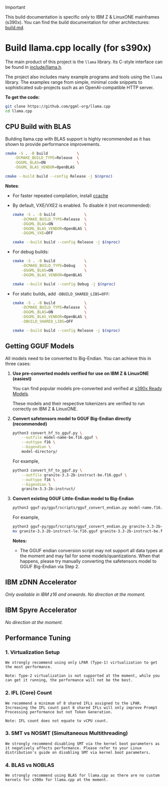 > [!IMPORTANT]
> This build documentation is specific only to IBM Z & LinuxONE mainframes (s390x). You can find the build documentation for other architectures: [build.md](build.md).

# Build llama.cpp locally (for s390x)

The main product of this project is the `llama` library. Its C-style interface can be found in [include/llama.h](../include/llama.h).

The project also includes many example programs and tools using the `llama` library. The examples range from simple, minimal code snippets to sophisticated sub-projects such as an OpenAI-compatible HTTP server.

**To get the code:**

```bash
git clone https://github.com/ggml-org/llama.cpp
cd llama.cpp
```

## CPU Build with BLAS

Building llama.cpp with BLAS support is highly recommended as it has shown to provide performance improvements.

```bash
cmake -S . -B build             \
    -DCMAKE_BUILD_TYPE=Release  \
    -DGGML_BLAS=ON              \
    -DGGML_BLAS_VENDOR=OpenBLAS

cmake --build build --config Release -j $(nproc)
```

**Notes**:
- For faster repeated compilation, install [ccache](https://ccache.dev/)
- By default, VXE/VXE2 is enabled. To disable it (not recommended):

    ```bash
    cmake -S . -B build             \
        -DCMAKE_BUILD_TYPE=Release  \
        -DGGML_BLAS=ON              \
        -DGGML_BLAS_VENDOR=OpenBLAS \
        -DGGML_VXE=OFF
    
    cmake --build build --config Release -j $(nproc)
    ```

- For debug builds:

    ```bash
    cmake -S . -B build             \
        -DCMAKE_BUILD_TYPE=Debug    \
        -DGGML_BLAS=ON              \
        -DGGML_BLAS_VENDOR=OpenBLAS

    cmake --build build --config Debug -j $(nproc)
    ```

- For static builds, add `-DBUILD_SHARED_LIBS=OFF`:

    ```bash
    cmake -S . -B build             \
        -DCMAKE_BUILD_TYPE=Release  \
        -DGGML_BLAS=ON              \
        -DGGML_BLAS_VENDOR=OpenBLAS \
        -DBUILD_SHARED_LIBS=OFF

    cmake --build build --config Release -j $(nproc)
    ```

## Getting GGUF Models

All models need to be converted to Big-Endian. You can achieve this in three cases:

1. **Use pre-converted models verified for use on IBM Z & LinuxONE (easiest)**

    You can find popular models pre-converted and verified at [s390x Ready Models](hf.co/collections/taronaeo/s390x-ready-models-672765393af438d0ccb72a08).

    These models and their respective tokenizers are verified to run correctly on IBM Z & LinuxONE.

2. **Convert safetensors model to GGUF Big-Endian directly (recommended)**

    ```bash
    python3 convert_hf_to_gguf.py \
        --outfile model-name-be.f16.gguf \
        --outtype f16 \
        --bigendian \
        model-directory/
    ```

    For example,
    
    ```bash
    python3 convert_hf_to_gguf.py \
        --outfile granite-3.3-2b-instruct-be.f16.gguf \
        --outtype f16 \
        --bigendian \
        granite-3.3-2b-instruct/
    ```

3. **Convert existing GGUF Little-Endian model to Big-Endian**

    ```bash
    python3 gguf-py/gguf/scripts/gguf_convert_endian.py model-name.f16.gguf BIG
    ```
    
    For example,
    ```bash
    python3 gguf-py/gguf/scripts/gguf_convert_endian.py granite-3.3-2b-instruct-le.f16.gguf BIG
    mv granite-3.3-2b-instruct-le.f16.gguf granite-3.3-2b-instruct-be.f16.gguf
    ```
    
    **Notes:**
    - The GGUF endian conversion script may not support all data types at the moment and may fail for some models/quantizations. When that happens, please try manually converting the safetensors model to GGUF Big-Endian via Step 2.

## IBM zDNN Accelerator

*Only available in IBM z16 and onwards. No direction at the moment.*

## IBM Spyre Accelerator

*No direction at the moment.*

## Performance Tuning

### 1. Virtualization Setup

    We strongly recommend using only LPAR (Type-1) virtualization to get the most performance.
    
    Note: Type-2 virtualization is not supported at the moment, while you can get it running, the performance will not be the best.

### 2. IFL (Core) Count

    We recommend a minimum of 8 shared IFLs assigned to the LPAR. Increasing the IFL count past 8 shared IFLs will only improve Prompt Processing performance but not Token Generation.
    
    Note: IFL count does not equate to vCPU count.

### 3. SMT vs NOSMT (Simultaneous Multithreading)

    We strongly recommend disabling SMT via the kernel boot parameters as it negatively affects performance. Please refer to your Linux distribution's guide on disabling SMT via kernel boot parameters.

### 4. BLAS vs NOBLAS

    We strongly recommend using BLAS for llama.cpp as there are no custom kernels for s390x for llama.cpp at the moment.

